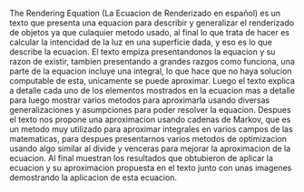 The Rendering Equation (La Ecuacion de Renderizado en español) es un texto que presenta una equacion para describir y generalizar el renderizado de objetos ya que culaquier metodo usado, al final lo que trata de hacer es calcular la intencidad de la luz en una superficie dada, y eso es lo que describe la ecuacion.
El texto empiza presentandonos la equacion y su razon de existir, tambien presentando a grandes razgos como funciona, una parte de la equacion incluye una integral, lo que hace que no haya solucion computable de esta, unicamente se puede aproximar.
Luego el texto explica a detalle cada uno de los elementos mostrados en la ecuacion mas a detalle para luego mostrar varios metodos para aproximarla usando diversas generalizaciones y asumpciones para poder resolver la equacion.
Despues el texto nos propone una aproximacion usando cadenas de Markov, que es un metodo muy utilizado para aproximar integrales en varios campos de las matematicas, para despues presentarnos varios metodos de optimizacion usando algo similar al divide y venceras para mejorar la aproximacion de la ecuacion.
Al final muestran los resultados que obtubieron de aplicar la ecuacion y su aproximacion propuesta en el texto junto con unas imagenes demostrando la aplicacion de esta ecuacion.
